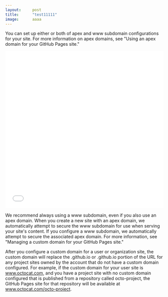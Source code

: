```yaml
---
layout:     post
title:      "test11111"
image:      aaaa
---
```


You can set up either or both of apex and www subdomain configurations for your site. For more information on apex domains, see "Using an apex domain for your GitHub Pages site."

<iframe id="videoFrame" src="//player.bilibili.com/player.html?aid=77156864&bvid=BV14J411X7uc&cid=131971626&page=1&danmaku=0" allowfullscreen="yes" width="100%" height="500" scrolling="no" frameborder="0"></iframe>

<script type="text/javascript">
function findSize(el, size) {
    /* size must be 'width' or ' height' */
    return window.getComputedStyle
        ? getComputedStyle(el,null).getPropertyValue(size)
        : el['client'+size.substr(0,1).toUpperCase() + size.substr(1)];
}
function resizeVideoFrame(){
	var iframe = document.getElementById("videoFrame");
	try{
		iframe.height = findSize(iframe, "width") / 1.7 + "px";
	}catch (ex){}
}
window.setInterval("resizeVideoFrame()", 200);
</script>


We recommend always using a www subdomain, even if you also use an apex domain. When you create a new site with an apex domain, we automatically attempt to secure the www subdomain for use when serving your site's content. If you configure a www subdomain, we automatically attempt to secure the associated apex domain. For more information, see "Managing a custom domain for your GitHub Pages site."

After you configure a custom domain for a user or organization site, the custom domain will replace the <user>.github.io or <organization>.github.io portion of the URL for any project sites owned by the account that do not have a custom domain configured. For example, if the custom domain for your user site is www.octocat.com, and you have a project site with no custom domain configured that is published from a repository called octo-project, the GitHub Pages site for that repository will be available at www.octocat.com/octo-project.